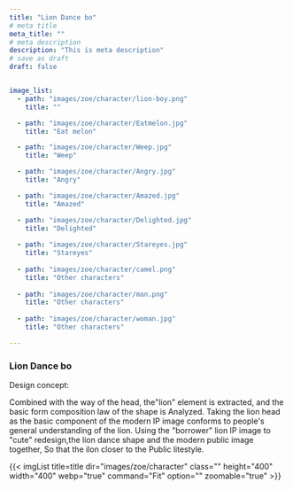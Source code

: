 ```yaml
---
title: "Lion Dance bo"
# meta title
meta_title: ""
# meta description
description: "This is meta description"
# save as draft
draft: false


image_list:
  - path: "images/zoe/character/lion-boy.png"
    title: ""

  - path: "images/zoe/character/Eatmelon.jpg"
    title: "Eat melon"

  - path: "images/zoe/character/Weep.jpg"
    title: "Weep"

  - path: "images/zoe/character/Angry.jpg"
    title: "Angry"

  - path: "images/zoe/character/Amazed.jpg"
    title: "Amazed"

  - path: "images/zoe/character/Delighted.jpg"
    title: "Delighted"
    
  - path: "images/zoe/character/Stareyes.jpg"
    title: "Stareyes"
    
  - path: "images/zoe/character/camel.png"
    title: "Other characters"
    
  - path: "images/zoe/character/man.png"
    title: "Other characters"
    
  - path: "images/zoe/character/woman.jpg"
    title: "Other characters"

---
```





### Lion Dance bo

Design concept:

Combined with the way of the head, the"lion" element is extracted, and the basic form composition law of the shape is Analyzed. Taking the lion head as the basic component of the modern IP image conforms to people's general understanding of the lion. Using the "borrower" lion IP image to "cute" redesign,the lion dance shape and the modern public image together, So that the ilon closer to the Public litestyle.


{{< imgList title=title dir="images/zoe/character" class="" height="400" width="400" webp="true" command="Fit" option="" zoomable="true" >}}


